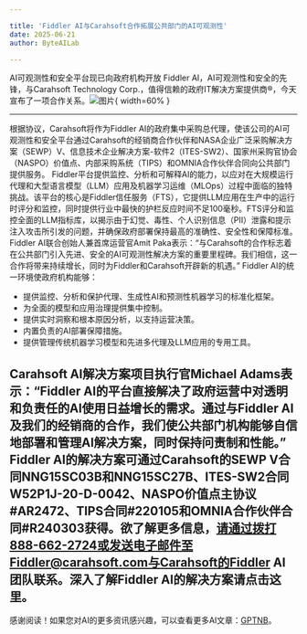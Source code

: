 ```yaml
---

title: 'Fiddler AI与Carahsoft合作拓展公共部门的AI可观测性'
date: 2025-06-21
author: ByteAILab

---
```


AI可观测性和安全平台现已向政府机构开放
Fiddler AI，AI可观测性和安全的先锋，与Carahsoft Technology Corp.，值得信赖的政府IT解决方案提供商®，今天宣布了一项合作关系。![图片](https://ai-techpark.com/wp-content/uploads/Fiddler){ width=60% }

---
根据协议，Carahsoft将作为Fiddler AI的政府集中采购总代理，使该公司的AI可观测性和安全平台通过Carahsoft的经销商合作伙伴和NASA企业广泛采购解决方案（SEWP）V、信息技术企业解决方案-软件2（ITES-SW2）、国家州采购官协会（NASPO）价值点、内部采购系统（TIPS）和OMNIA合作伙伴合同向公共部门提供服务。
Fiddler平台提供监控、分析和可解释AI的能力，以应对在大规模运行代理和大型语言模型（LLM）应用及机器学习运维（MLOps）过程中面临的独特挑战。该平台的核心是Fiddler信任服务（FTS），它提供LLM应用在生产中的运行时评分和监控，同时提供行业中最快的护栏反应时间不足100毫秒。FTS评分和监控全面的LLM指标库，以揭示由于幻觉、毒性、个人识别信息（PII）泄露和提示注入攻击所引发的问题，并确保政府部署保持最高的准确性、安全性和保障标准。
Fiddler AI联合创始人兼首席运营官Amit Paka表示：“与Carahsoft的合作标志着在公共部门引入先进、安全的AI可观测性解决方案的重要里程碑。我们相信，这一合作将带来持续增长，同时为Fiddler和Carahsoft开辟新的机遇。”
Fiddler AI的统一环境使政府机构能够：

- 提供监控、分析和保护代理、生成性AI和预测性机器学习的标准化框架。
- 为全面的模型和应用治理提供集中控制。
- 提供实时洞察和根本原因分析，以支持运营决策。
- 内置负责的AI部署保障措施。
- 提供管理传统机器学习模型和先进多代理及LLM应用的专用工具。

Carahsoft AI解决方案项目执行官Michael Adams表示：“Fiddler AI的平台直接解决了政府运营中对透明和负责任的AI使用日益增长的需求。通过与Fiddler AI及我们的经销商的合作，我们使公共部门机构能够自信地部署和管理AI解决方案，同时保持问责制和性能。”
Fiddler AI的解决方案可通过Carahsoft的SEWP V合同NNG15SC03B和NNG15SC27B、ITES-SW2合同W52P1J-20-D-0042、NASPO价值点主协议#AR2472、TIPS合同#220105和OMNIA合作伙伴合同#R240303获得。欲了解更多信息，请通过拨打888-662-2724或发送电子邮件至Fiddler@carahsoft.com与Carahsoft的Fiddler AI团队联系。深入了解Fiddler AI的解决方案请点击这里。
---
感谢阅读！如果您对AI的更多资讯感兴趣，可以查看更多AI文章：[GPTNB](https://gptnb.com)。